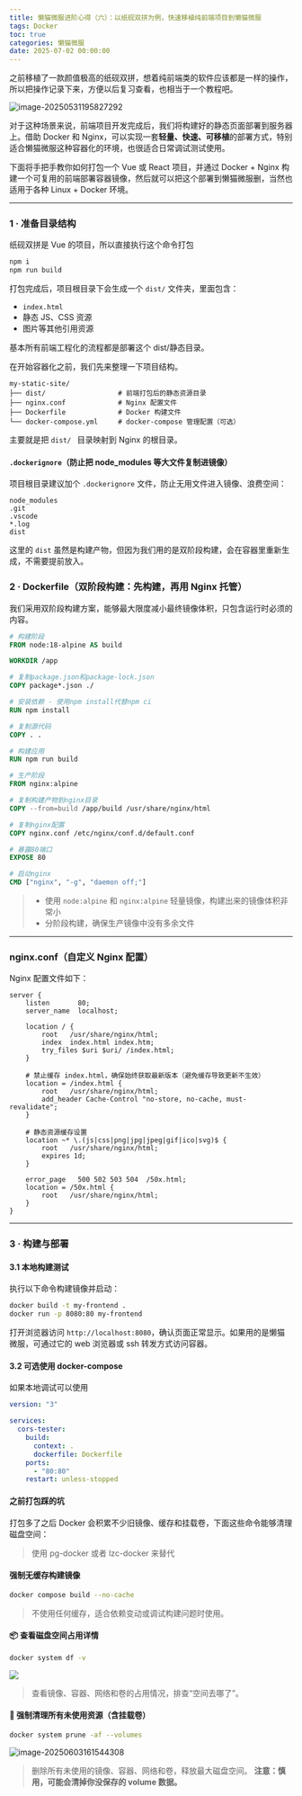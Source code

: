```yaml
---
title: 懒猫微服进阶心得（六）：以纸砚双拼为例，快速移植纯前端项目到懒猫微服
tags: Docker
toc: true
categories: 懒猫微服
date: 2025-07-02 00:00:00
---
```


之前移植了一款颜值极高的纸砚双拼，想着纯前端类的软件应该都是一样的操作，所以把操作记录下来，方便以后复习查看，也相当于一个教程吧。

![image-20250531195827292](https://raw.githubusercontent.com/cloudsmithy/picgo-imh/master/image-20250531195827292.png)

对于这种场景来说，前端项目开发完成后，我们将构建好的静态页面部署到服务器上。借助 Docker 和 Nginx，可以实现一套**轻量、快速、可移植**的部署方式，特别适合懒猫微服这种容器化的环境，也很适合日常调试测试使用。

下面将手把手教你如何打包一个 Vue 或 React 项目，并通过 Docker + Nginx 构建一个可复用的前端部署容器镜像，然后就可以把这个部署到懒猫微服删，当然也适用于各种 Linux + Docker 环境。

---

### 1 · 准备目录结构

纸砚双拼是 Vue 的项目，所以直接执行这个命令打包

```bash
npm i
npm run build
```

打包完成后，项目根目录下会生成一个 `dist/` 文件夹，里面包含：

- `index.html`
- 静态 JS、CSS 资源
- 图片等其他引用资源

基本所有前端工程化的流程都是部署这个 dist/静态目录。

在开始容器化之前，我们先来整理一下项目结构。

```
my-static-site/
├── dist/                  # 前端打包后的静态资源目录
├── nginx.conf             # Nginx 配置文件
├── Dockerfile             # Docker 构建文件
└── docker-compose.yml     # docker-compose 管理配置（可选）
```

主要就是把 `dist/ ` 目录映射到 Nginx 的根目录。

#### `.dockerignore`（防止把 node_modules 等大文件复制进镜像）

项目根目录建议加个 `.dockerignore` 文件，防止无用文件进入镜像、浪费空间：

```
node_modules
.git
.vscode
*.log
dist
```

这里的 `dist` 虽然是构建产物，但因为我们用的是双阶段构建，会在容器里重新生成，不需要提前放入。

### 2 · Dockerfile（双阶段构建：先构建，再用 Nginx 托管）

我们采用双阶段构建方案，能够最大限度减小最终镜像体积，只包含运行时必须的内容。

```dockerfile
# 构建阶段
FROM node:18-alpine AS build

WORKDIR /app

# 复制package.json和package-lock.json
COPY package*.json ./

# 安装依赖 - 使用npm install代替npm ci
RUN npm install

# 复制源代码
COPY . .

# 构建应用
RUN npm run build

# 生产阶段
FROM nginx:alpine

# 复制构建产物到nginx目录
COPY --from=build /app/build /usr/share/nginx/html

# 复制nginx配置
COPY nginx.conf /etc/nginx/conf.d/default.conf

# 暴露80端口
EXPOSE 80

# 启动nginx
CMD ["nginx", "-g", "daemon off;"]
```

> - 使用 `node:alpine` 和 `nginx:alpine` 轻量镜像，构建出来的镜像体积非常小
> - 分阶段构建，确保生产镜像中没有多余文件

---

### nginx.conf（自定义 Nginx 配置）

Nginx 配置文件如下：

```nginx
server {
    listen       80;
    server_name  localhost;

    location / {
        root   /usr/share/nginx/html;
        index  index.html index.htm;
        try_files $uri $uri/ /index.html;
    }

    # 禁止缓存 index.html，确保始终获取最新版本（避免缓存导致更新不生效）
    location = /index.html {
        root   /usr/share/nginx/html;
        add_header Cache-Control "no-store, no-cache, must-revalidate";
    }

    # 静态资源缓存设置
    location ~* \.(js|css|png|jpg|jpeg|gif|ico|svg)$ {
        root   /usr/share/nginx/html;
        expires 1d;
    }

    error_page   500 502 503 504  /50x.html;
    location = /50x.html {
        root   /usr/share/nginx/html;
    }
}
```

---

### 3 · 构建与部署

#### 3.1 本地构建测试

执行以下命令构建镜像并启动：

```bash
docker build -t my-frontend .
docker run -p 8080:80 my-frontend
```

打开浏览器访问 `http://localhost:8080`，确认页面正常显示。如果用的是懒猫微服，可通过它的 web 浏览器或 ssh 转发方式访问容器。

#### 3.2 可选使用 docker-compose

如果本地调试可以使用

```yaml
version: "3"

services:
  cors-tester:
    build:
      context: .
      dockerfile: Dockerfile
    ports:
      - "80:80"
    restart: unless-stopped
```

#### 之前打包踩的坑

打包多了之后 Docker 会积累不少旧镜像、缓存和挂载卷，下面这些命令能够清理磁盘空间：

> 使用 pg-docker 或者 lzc-docker 来替代

#### 强制无缓存构建镜像

```bash
docker compose build --no-cache
```

> 不使用任何缓存，适合依赖变动或调试构建问题时使用。

#### 📦 查看磁盘空间占用详情

```bash
docker system df -v
```

![](https://raw.githubusercontent.com/cloudsmithy/picgo-imh/master/image-20250603161544308.png)

> 查看镜像、容器、网络和卷的占用情况，排查“空间去哪了”。

#### 🧹 强制清理所有未使用资源（含挂载卷）

```bash
docker system prune -af --volumes
```

![image-20250603161544308](https://raw.githubusercontent.com/cloudsmithy/picgo-imh/master/image-20250603161544308.png)

> 删除所有未使用的镜像、容器、网络和卷，释放最大磁盘空间。
> **注意：慎用，可能会清掉你没保存的 volume 数据。**

